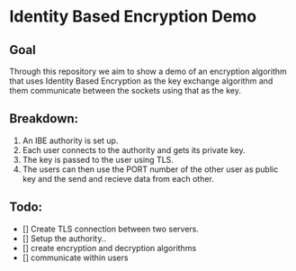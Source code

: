# Identity Based Encryption Demo

## Goal
Through this repository we aim to show a demo of an encryption algorithm that uses Identity Based Encryption as the key exchange algorithm and them communicate between the sockets using that as the key.

## Breakdown:
1. An IBE authority is set up.
2. Each user connects to the authority and gets its private key.
3. The key is passed to the user using TLS.
4. The users can then use the PORT number of the other user as public key and the send and recieve data from each other.
   

## Todo:
- [] Create TLS connection between two servers.
- [] Setup the authority..
- [] create encryption and decryption algorithms
- [] communicate within users